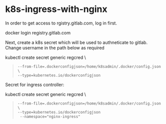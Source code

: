 # k8s-ingress-with-nginx

In order to get access to rgistry.gitlab.com, log in first.

docker login registry.gitlab.com

Next, create a k8s secret which will be used to authneticate to gitlab. Change username in the path below as required

kubectl create secret generic regcred \
>     --from-file=.dockerconfigjson=/home/k8sadmin/.docker/config.json \
>     --type=kubernetes.io/dockerconfigjson

Secret for ingress controller:

kubectl create secret generic regcred \
>     --from-file=.dockerconfigjson=/home/k8sadmin/.docker/config.json \
>     --type=kubernetes.io/dockerconfigjson
>      --namespace="nginx-ingress"
